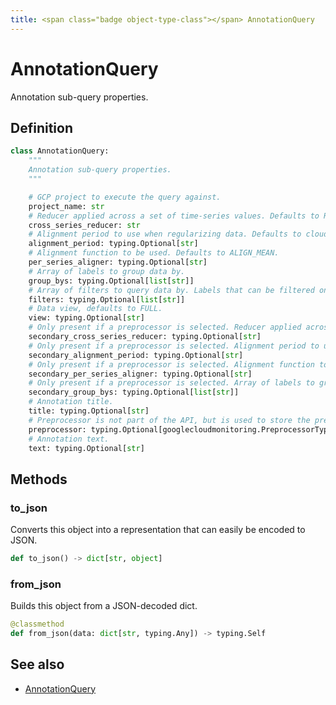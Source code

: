 ```yaml
---
title: <span class="badge object-type-class"></span> AnnotationQuery
---
```

# <span class="badge object-type-class"></span> AnnotationQuery

Annotation sub-query properties.

## Definition

```python
class AnnotationQuery:
    """
    Annotation sub-query properties.
    """

    # GCP project to execute the query against.
    project_name: str
    # Reducer applied across a set of time-series values. Defaults to REDUCE_NONE.
    cross_series_reducer: str
    # Alignment period to use when regularizing data. Defaults to cloud-monitoring-auto.
    alignment_period: typing.Optional[str]
    # Alignment function to be used. Defaults to ALIGN_MEAN.
    per_series_aligner: typing.Optional[str]
    # Array of labels to group data by.
    group_bys: typing.Optional[list[str]]
    # Array of filters to query data by. Labels that can be filtered on are defined by the metric.
    filters: typing.Optional[list[str]]
    # Data view, defaults to FULL.
    view: typing.Optional[str]
    # Only present if a preprocessor is selected. Reducer applied across a set of time-series values. Defaults to REDUCE_NONE.
    secondary_cross_series_reducer: typing.Optional[str]
    # Only present if a preprocessor is selected. Alignment period to use when regularizing data. Defaults to cloud-monitoring-auto.
    secondary_alignment_period: typing.Optional[str]
    # Only present if a preprocessor is selected. Alignment function to be used. Defaults to ALIGN_MEAN.
    secondary_per_series_aligner: typing.Optional[str]
    # Only present if a preprocessor is selected. Array of labels to group data by.
    secondary_group_bys: typing.Optional[list[str]]
    # Annotation title.
    title: typing.Optional[str]
    # Preprocessor is not part of the API, but is used to store the preprocessor and not affect the UI for the rest of parameters
    preprocessor: typing.Optional[googlecloudmonitoring.PreprocessorType]
    # Annotation text.
    text: typing.Optional[str]
```
## Methods

### <span class="badge object-method"></span> to_json

Converts this object into a representation that can easily be encoded to JSON.

```python
def to_json() -> dict[str, object]
```

### <span class="badge object-method"></span> from_json

Builds this object from a JSON-decoded dict.

```python
@classmethod
def from_json(data: dict[str, typing.Any]) -> typing.Self
```

## See also

 * <span class="badge builder"></span> [AnnotationQuery](./builder-AnnotationQuery.md)
